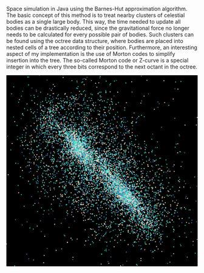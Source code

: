 Space simulation in Java using the Barnes-Hut approximation algorithm. The basic concept of this method is to treat nearby clusters of celestial bodies as a single large body. This way, the time needed to update all bodies can be drastically reduced, since the gravitational force no longer needs to be calculated for every possible pair of bodies. Such clusters can be found using the octree data structure, where bodies are placed into nested cells of a tree according to their position. Furthermore, an interesting aspect of my implementation is the use of Morton codes to simplify insertion into the tree. The so-called Morton code or Z-curve is a special integer in which every three bits correspond to the next octant in the octree.

![Screenshot](screenshot.png "Space simulation with 10000 bodies")

